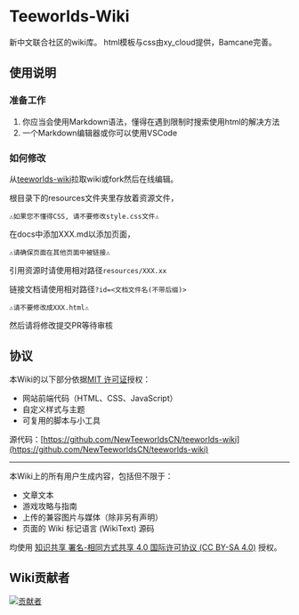 Teeworlds-Wiki
===
新中文联合社区的wiki库。
html模板与css由xy_cloud提供，Bamcane完善。
## 使用说明
### 准备工作
1. 你应当会使用Markdown语法，懂得在遇到限制时搜索使用html的解决方法
2. 一个Markdown编辑器或你可以使用VSCode
### 如何修改
从[teeworlds-wiki](https://github.com/NewTeeworldsCN/teeworlds-wiki)拉取wiki或fork然后在线编辑。

根目录下的resources文件夹里存放着资源文件，

```⚠️如果您不懂得CSS, 请不要修改style.css文件⚠️```

在docs中添加XXX.md以添加页面，

```⚠️请确保页面在其他页面中被链接⚠️```

引用资源时请使用相对路径```resources/XXX.xx```

链接文档请使用相对路径```?id=<文档文件名(不带后缀)>```

```⚠️请不要修改成XXX.html⚠️```

然后请将修改提交PR等待审核

## 协议
本Wiki的以下部分依据[MIT 许可证](https://raw.githubusercontent.com/NewTeeworldsCN/teeworlds-wiki/refs/heads/main/LICENSE)授权：

*   网站前端代码（HTML、CSS、JavaScript）
*   自定义样式与主题
*   可复用的脚本与小工具

源代码：[https://github.com/NewTeeworldsCN/teeworlds-wiki](https://github.com/NewTeeworldsCN/teeworlds-wiki)

---

本Wiki上的所有用户生成内容，包括但不限于：
*   文章文本
*   游戏攻略与指南
*   上传的兼容图片与媒体（除非另有声明）
*   页面的 Wiki 标记语言 (WikiText) 源码

均使用 [知识共享 署名-相同方式共享 4.0 国际许可协议 (CC BY-SA 4.0)](https://raw.githubusercontent.com/NewTeeworldsCN/teeworlds-wiki/refs/heads/main/LICENSE_CONTENT) 授权。

## Wiki贡献者
[![贡献者](https://contrib.rocks/image?repo=NewTeeworldsCN/teeworlds-wiki&max=999&column=20)](https://github.com/NewTeeworldsCN/teeworlds-wiki/graphs/contributors)
